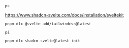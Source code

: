 ```shell
ps
```

https://www.shadcn-svelte.com/docs/installation/sveltekit

```shell
pnpm dlx @svelte-add/tailwindcss@latest
```

```shell
pi
```

```shell
pnpm dlx shadcn-svelte@latest init
```
